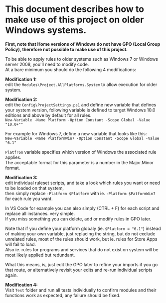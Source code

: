 
# This document describes how to make use of this project on older Windows systems.

**First, note that Home versions of Windows do not have GPO (Local Group Policy), therefore not possible to make use of this project.**

To be able to apply rules to older systems such as Windows 7 or Windows server 2008, you'll need to modify code.\
At a bare minimum you should do the following 4 modifications:

**Modification 1:**\
edit the `Modules\Project.AllPlatforms.System` to allow execution for older system.

**Modification 2:**\
edit the `Config\ProjectSettings.ps1` and define new variable that defines your system version, following variable is defined to target Windows 10.0 editions and above by default for all rules.\
```New-Variable -Name Platform -Option Constant -Scope Global -Value "10.0+""```

For example for Windows 7, define a new variable that looks like this:\
```New-Variable -Name PlatformWin7 -Option Constant -Scope Global -Value "6.1"```

`Platfrom` variable specifies which version of Windows the associated rule applies.\
The acceptable format for this parameter is a number in the Major.Minor format.

**Modification 3:**\
edit individual ruleset scripts, and take a look which rules you want or need to be loaded on that system,\
then simply replace ```-Platform $Platform``` with ie. ```-Platform $PatformWin7``` for each rule you want.

In VS Code for example you can also simply (CTRL + F) for each script and replace all instances. very simple.\
If you miss something you can delete, add or modify rules in GPO later.

Note that if you define your platform globaly (ie. ```$Platform = "6.1"```) instead of making your own variable, just replacing the string, but do not exclude unrelated rules, most of the rules should work, but ie. rules for Store Apps will fail to load.\
Also ie. rules for programs and services that do not exist on system will be most likely applied but redundant.

What this means, is, just edit the GPO later to refine your imports if you go that route, or alternatively revisit your edits and re-run individual scripts again.

**Modification 4:**\
Visit `Test` folder and run all tests individually to confirm modules and their functions work as expected, any failure should be fixed.

